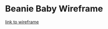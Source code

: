 # Beanie Baby Wireframe

[link to wireframe](https://whimsical.com/beanie-baby-search-wireframe-9czzsETvpPaTLnhxD6PkcS)
